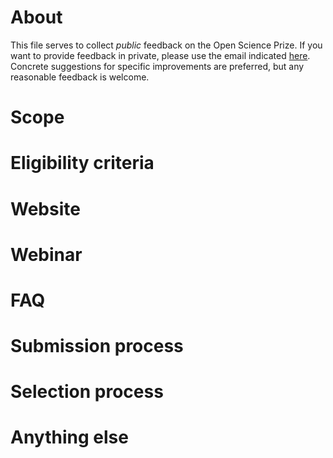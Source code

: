 # About
This file serves to collect _public_ feedback on the Open Science Prize. If you want to provide feedback in private, please use the email indicated [here](https://www.openscienceprize.org/h/). Concrete suggestions for specific improvements are preferred, but any reasonable feedback is welcome.

# Scope

# Eligibility criteria

# Website

# Webinar

# FAQ

# Submission process

# Selection process

# Anything else


